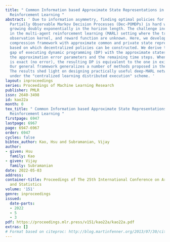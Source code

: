 ```yaml
---
title: " Common Information based Approximate State Representations in Multi-Agent
  Reinforcement Learning "
abstract: ' Due to information asymmetry, finding optimal policies for Decentralized
  Partially Observable Markov Decision Processes (Dec-POMDPs) is hard with the complexity
  growing doubly exponentially in the horizon length. The challenge increases greatly
  in the multi-agent reinforcement learning (MARL) setting where the transition probabilities,
  observation kernel, and reward function are unknown. Here, we develop a general
  compression framework with approximate common and private state representations,
  based on which decentralized policies can be constructed. We derive the optimality
  gap of executing dynamic programming (DP) with the approximate states in terms of
  the approximation error parameters and the remaining time steps. When the compression
  is exact (no error), the resulting DP is equivalent to the one in existing work.
  Our general framework generalizes a number of methods proposed in the literature.
  The results shed light on designing practically useful deep-MARL network structures
  under the "centralized learning distributed execution" scheme. '
layout: inproceedings
series: Proceedings of Machine Learning Research
publisher: PMLR
issn: 2640-3498
id: kao22a
month: 0
tex_title: " Common Information based Approximate State Representations in Multi-Agent
  Reinforcement Learning "
firstpage: 6947
lastpage: 6967
page: 6947-6967
order: 6947
cycles: false
bibtex_author: Kao, Hsu and Subramanian, Vijay
author:
- given: Hsu
  family: Kao
- given: Vijay
  family: Subramanian
date: 2022-05-03
address:
container-title: Proceedings of The 25th International Conference on Artificial Intelligence
  and Statistics
volume: '151'
genre: inproceedings
issued:
  date-parts:
  - 2022
  - 5
  - 3
pdf: https://proceedings.mlr.press/v151/kao22a/kao22a.pdf
extras: []
# Format based on citeproc: http://blog.martinfenner.org/2013/07/30/citeproc-yaml-for-bibliographies/
---
```

